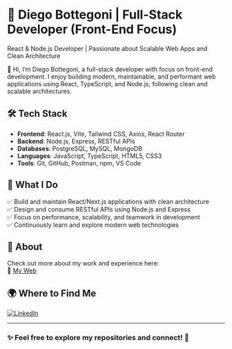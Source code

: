# 🚀 Diego Bottegoni | Full-Stack Developer (Front-End Focus)

React & Node.js Developer | Passionate about Scalable Web Apps and Clean Architecture

👋 Hi, I’m Diego Bottegoni, a full-stack developer with focus on front-end development.
I enjoy building modern, maintainable, and performant web applications using React, TypeScript, and Node.js, following clean and scalable architectures. 

## 🛠️ Tech Stack  
- **Frontend**: React.js, Vite, Tailwind CSS, Axios, React Router  
- **Backend**: Node.js, Express, RESTful APIs
- **Databases**: PostgreSQL, MySQL, MongoDB
- **Languages**: JavaScript, TypeScript, HTML5, CSS3  
- **Tools**: Git, GitHub, Postman, npm, VS Code

## 📌 What I Do  
✅ Build and maintain React/Next.js applications with clean architecture  
✅ Design and consume RESTful APIs using Node.js and Express  
✅ Focus on performance, scalability, and teamwork in development  
✅ Continuously learn and explore modern web technologies  

## 📌 About  
Check out more about my work and experience here:  
🔗 [My Web](https://diegobottegoni.github.io/)  

## 🌍 Where to Find Me  
[![LinkedIn](https://img.shields.io/badge/LinkedIn-0077B5?style=for-the-badge&logo=linkedin&logoColor=white)](https://www.linkedin.com/in/diego-bottegoni/)  

---

### ✨ Feel free to explore my repositories and connect! 🚀  
